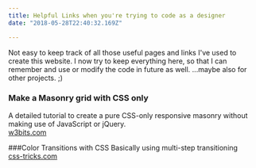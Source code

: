 ```yaml
---
title: Helpful Links when you're trying to code as a designer
date: "2018-05-28T22:40:32.169Z"

---
```


Not easy to keep track of all those useful pages and links I've used to create this website. I now try to keep everything here, so that I can remember and use or modify the code in future as well. ...maybe also for other projects. ;)


### Make a Masonry grid with CSS only
A detailed tutorial to create a pure CSS-only responsive masonry without making use of JavaScript or jQuery.  
[w3bits.com](http://w3bits.com/css-masonry/)


###Color Transitions with CSS
Basically using multi-step transitioning  
[css-tricks.com](https://css-tricks.com/using-multi-step-animations-transitions/)
